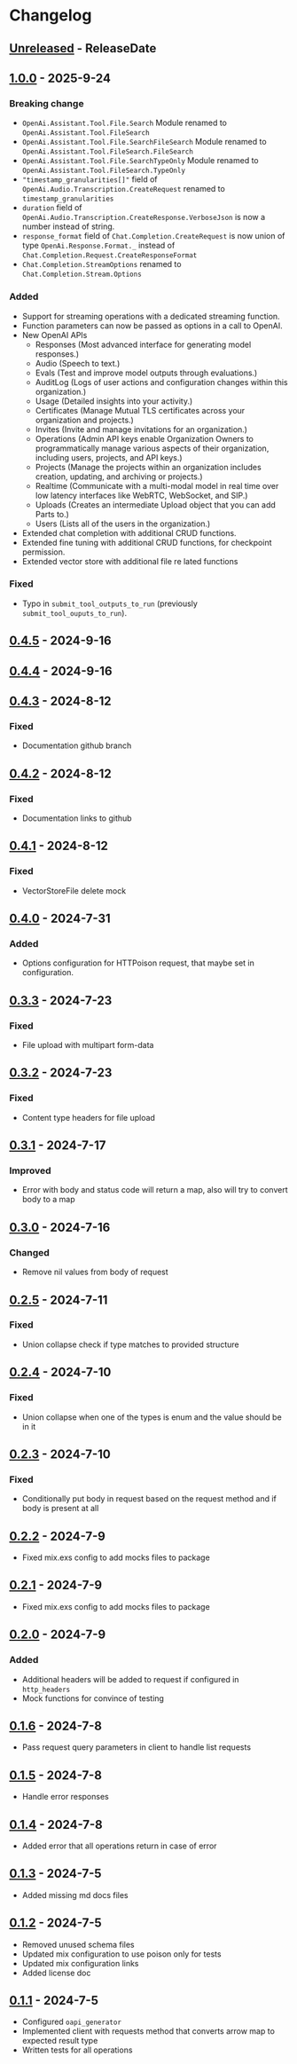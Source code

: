# Changelog
<!-- next-header -->

## [Unreleased] - ReleaseDate
## [1.0.0] - 2025-9-24

### Breaking change
- `OpenAi.Assistant.Tool.File.Search` Module renamed to `OpenAi.Assistant.Tool.FileSearch`
- `OpenAi.Assistant.Tool.File.SearchFileSearch` Module renamed to `OpenAi.Assistant.Tool.FileSearch.FileSearch`
- `OpenAi.Assistant.Tool.File.SearchTypeOnly` Module renamed to `OpenAi.Assistant.Tool.FileSearch.TypeOnly`
- `"timestamp_granularities[]"` field of `OpenAi.Audio.Transcription.CreateRequest` renamed to `timestamp_granularities` 
- `duration` field of `OpenAi.Audio.Transcription.CreateResponse.VerboseJson` is now a number instead of string.
- `response_format` field of `Chat.Completion.CreateRequest` is now union of type `OpenAi.Response.Format._` instead of `Chat.Completion.Request.CreateResponseFormat`
- `Chat.Completion.StreamOptions` renamed to `Chat.Completion.Stream.Options`

### Added
- Support for streaming operations with a dedicated streaming function.
- Function parameters can now be passed as options in a call to OpenAI.
- New OpenAI APIs
    - Responses (Most advanced interface for generating model responses.)
    - Audio (Speech to text.)
    - Evals (Test and improve model outputs through evaluations.)
    - AuditLog (Logs of user actions and configuration changes within this organization.)
    - Usage (Detailed insights into your activity.)
    - Certificates (Manage Mutual TLS certificates across your organization and projects.)
    - Invites (Invite and manage invitations for an organization.)
    - Operations (Admin API keys enable Organization Owners to programmatically manage various aspects of their organization, including users, projects, and API keys.)
    - Projects (Manage the projects within an organization includes creation, updating, and archiving or projects.)
    - Realtime (Communicate with a multi-modal model in real time over low latency interfaces like WebRTC, WebSocket, and SIP.)
    - Uploads (Creates an intermediate Upload object that you can add Parts to.)
    - Users (Lists all of the users in the organization.)
- Extended chat completion with additional CRUD functions.
- Extended fine tuning with additional CRUD functions, for checkpoint permission.
- Extended vector store with additional file re lated functions

### Fixed
- Typo in `submit_tool_outputs_to_run` (previously `submit_tool_ouputs_to_run`).

## [0.4.5] - 2024-9-16
## [0.4.4] - 2024-9-16
## [0.4.3] - 2024-8-12
### Fixed
- Documentation github branch

## [0.4.2] - 2024-8-12
### Fixed
- Documentation links to github

## [0.4.1] - 2024-8-12
### Fixed
- VectorStoreFile delete mock

## [0.4.0] - 2024-7-31
### Added
- Options configuration for HTTPoison request, that maybe set in configuration.

## [0.3.3] - 2024-7-23
### Fixed
- File upload with multipart form-data

## [0.3.2] - 2024-7-23
### Fixed
- Content type headers for file upload

## [0.3.1] - 2024-7-17
### Improved
- Error with body and status code will return a map, also will try to convert body to a map

## [0.3.0] - 2024-7-16
### Changed
- Remove nil values from body of request

## [0.2.5] - 2024-7-11
### Fixed
- Union collapse check if type matches to provided structure 

## [0.2.4] - 2024-7-10
### Fixed 
- Union collapse when one of the types is enum and the value should be in it

## [0.2.3] - 2024-7-10
### Fixed
- Conditionally put body in request based on the request method and if body is present at all

## [0.2.2] - 2024-7-9
- Fixed mix.exs config to add mocks files to package

## [0.2.1] - 2024-7-9
- Fixed mix.exs config to add mocks files to package

## [0.2.0] - 2024-7-9
### Added
- Additional headers will be added to request if configured in `http_headers`
- Mock functions for convince of testing

## [0.1.6] - 2024-7-8
- Pass request query parameters in client to handle list requests

## [0.1.5] - 2024-7-8
- Handle error responses

## [0.1.4] - 2024-7-8
- Added error that all operations return in case of error

## [0.1.3] - 2024-7-5
- Added missing md docs files 

## [0.1.2] - 2024-7-5
- Removed unused schema files
- Updated mix configuration to use poison only for tests
- Updated mix configuration links
- Added license doc

## [0.1.1] - 2024-7-5
- Configured `oapi_generator` 
- Implemented client with requests method that converts arrow map to expected result type
- Written tests for all operations 

<!-- next-url -->
[Unreleased]: https://github.com/wois-org/open-api-open-ai/compare/v1.0.0...HEAD
[1.0.0]: https://github.com/wois-org/open-api-open-ai/compare/v0.4.5...v1.0.0
[0.4.5]: https://github.com/wois-org/open-api-open-ai/compare/v0.4.4...v0.4.5
[0.4.4]: https://github.com/wois-org/open-api-open-ai/compare/v0.4.3...v0.4.4
[0.4.3]: https://github.com/wois-org/open-api-open-ai/compare/v0.4.2...v0.4.3
[0.4.2]: https://github.com/wois-org/open-api-open-ai/compare/v0.4.1...v0.4.2
[0.4.1]: https://github.com/wois-org/open-api-open-ai/compare/v0.4.0...v0.4.1
[0.4.0]: https://github.com/wois-org/open-api-open-ai/compare/v0.3.3...v0.4.0
[0.3.3]: https://github.com/wois-org/open-api-open-ai/compare/v0.3.2...v0.3.3
[0.3.2]: https://github.com/wois-org/open-api-open-ai/compare/v0.3.1...v0.3.2
[0.3.1]: https://github.com/wois-org/open-api-open-ai/compare/v0.3.0...v0.3.1
[0.3.0]: https://github.com/wois-org/open-api-open-ai/compare/v0.2.5...v0.3.0
[0.2.5]: https://github.com/wois-org/open-api-open-ai/compare/v0.2.4...v0.2.5
[0.2.4]: https://github.com/wois-org/open-api-open-ai/compare/v0.2.3...v0.2.4
[0.2.3]: https://github.com/wois-org/open-api-open-ai/compare/v0.2.2...v0.2.3
[0.2.2]: https://github.com/wois-org/open-api-open-ai/compare/v0.2.1...v0.2.2
[0.2.1]: https://github.com/wois-org/open-api-open-ai/compare/v0.2.0...v0.2.1
[0.2.0]: https://github.com/wois-org/open-api-open-ai/compare/v0.1.6...v0.2.0
[0.1.6]: https://github.com/wois-org/open-api-open-ai/compare/v0.1.5...v0.1.6
[0.1.5]: https://github.com/wois-org/open-api-open-ai/compare/v0.1.4...v0.1.5
[0.1.4]: https://github.com/wois-org/open-api-open-ai/compare/v0.1.3...v0.1.4
[0.1.3]: https://github.com/wois-org/open-api-open-ai/compare/v0.1.2...v0.1.3
[0.1.2]: https://github.com/wois-org/open-api-open-ai/compare/v0.1.1...v0.1.2
[0.1.1]: https://github.com/wois-org/open-api-open-ai/compare/627efb7...v0.1.1